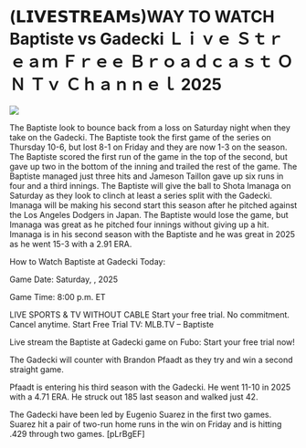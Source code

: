 # (𝗟𝗜𝗩𝗘𝗦𝗧𝗥𝗘𝗔𝗠𝘀)WAY TO WATCH Baptiste vs Gadecki Ｌｉｖｅ Ｓｔｒｅａｍ Ｆｒｅｅ Ｂｒｏａｄｃａｓｔ ＯＮ Ｔｖ Ｃｈａｎｎｅｌ  2025  
  
  
[![](https://i.imgur.com/qSNzIqt.png)](https://movie.rssnews.media/iZRUrCm.php)  
  
The Baptiste look to bounce back from a loss on Saturday night when they take on the Gadecki. The Baptiste took the first game of the series on Thursday 10-6, but lost 8-1 on Friday and they are now 1-3 on the season. The Baptiste scored the first run of the game in the top of the second, but gave up two in the bottom of the inning and trailed the rest of the game. The Baptiste managed just three hits and Jameson Taillon gave up six runs in four and a third innings. The Baptiste will give the ball to Shota Imanaga on Saturday as they look to clinch at least a series split with the Gadecki. Imanaga will be making his second start this season after he pitched against the Los Angeles Dodgers in Japan. The Baptiste would lose the game, but Imanaga was great as he pitched four innings without giving up a hit. Imanaga is in his second season with the Baptiste and he was great in 2025 as he went 15-3 with a 2.91 ERA.

How to Watch Baptiste at Gadecki Today:

Game Date: Saturday, , 2025

Game Time: 8:00 p.m. ET

LIVE SPORTS & TV WITHOUT CABLE
Start your free trial. No commitment. Cancel anytime.
Start Free Trial
TV: MLB.TV – Baptiste

Live stream the Baptiste at Gadecki game on Fubo: Start your free trial now!

The Gadecki will counter with Brandon Pfaadt as they try and win a second straight game.

Pfaadt is entering his third season with the Gadecki. He went 11-10 in 2025 with a 4.71 ERA. He struck out 185 last season and walked just 42.

The Gadecki have been led by Eugenio Suarez in the first two games. Suarez hit a pair of two-run home runs in the win on Friday and is hitting .429 through two games. [pLrBgEF]